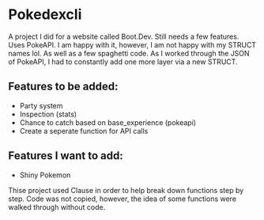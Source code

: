 # Pokedexcli
A project I did for a website called Boot.Dev. Still needs a few features. Uses PokeAPI.
I am happy with it, however, I am not happy with my STRUCT names lol. As well as a few spaghetti code.
As I worked through the JSON of PokeAPI, I had to constantly add one more layer via a new STRUCT.

Features to be added:
---------------------
- Party system
- Inspection (stats)
- Chance to catch based on base_experience (pokeapi)
- Create a seperate function for API calls

Features I want to add:
-----------------------
- Shiny Pokemon



Thise project used Clause in order to help break down functions step by step. Code was not copied, however, the idea of some functions were walked through without code. 
